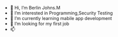 - 👋 Hi, I’m Berlin Johns.M
- 👀 I’m interested in Programming,Security Testing
- 🌱 I’m currently learning mabile app development
- 💞️ I’m looking for my first job
- 📫 

<!---
recon-falcon/recon-falcon is a ✨ special ✨ repository because its `README.md` (this file) appears on your GitHub profile.
You can click the Preview link to take a look at your changes.
--->
